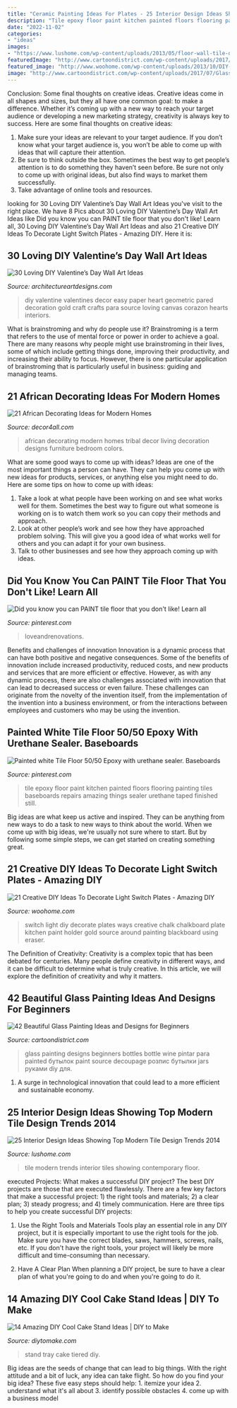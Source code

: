 ```yaml
---
title: "Ceramic Painting Ideas For Plates - 25 Interior Design Ideas Showing Top Modern Tile Design Trends 2014"
description: "Tile epoxy floor paint kitchen painted floors flooring painting tiles baseboards repairs amazing things sealer urethane taped finished still"
date: "2022-11-02"
categories:
- "ideas"
images:
- "https://www.lushome.com/wp-content/uploads/2013/05/floor-wall-tile-designs-modern-interior-design-trends-18.jpg"
featuredImage: "http://www.cartoondistrict.com/wp-content/uploads/2017/07/Glass-Painting-Ideas-and-Designs-for-Beginnersf2ea3749dc007de2af53279db97b42d9.jpg"
featured_image: "http://www.woohome.com/wp-content/uploads/2013/10/DIY-Ways-To-Decorate-A-Light-Switch-Plate-9.jpg"
image: "http://www.cartoondistrict.com/wp-content/uploads/2017/07/Glass-Painting-Ideas-and-Designs-for-Beginnersf2ea3749dc007de2af53279db97b42d9.jpg"
---
```



Conclusion: Some final thoughts on creative ideas.
Creative ideas come in all shapes and sizes, but they all have one common goal: to make a difference. Whether it’s coming up with a new way to reach your target audience or developing a new marketing strategy, creativity is always key to success. Here are some final thoughts on creative ideas: 
1. Make sure your ideas are relevant to your target audience. If you don’t know what your target audience is, you won’t be able to come up with ideas that will capture their attention. 
2. Be sure to think outside the box. Sometimes the best way to get people’s attention is to do something they haven’t seen before. Be sure not only to come up with original ideas, but also find ways to market them successfully. 
3. Take advantage of online tools and resources.

	

		
looking for 30 Loving DIY Valentine’s Day Wall Art Ideas you've visit to the right place. We have 8 Pics about 30 Loving DIY Valentine’s Day Wall Art Ideas like Did you know you can PAINT tile floor that you don&#039;t like! Learn all, 30 Loving DIY Valentine’s Day Wall Art Ideas and also 21 Creative DIY Ideas To Decorate Light Switch Plates - Amazing DIY. Here it is:
		
    
## 30 Loving DIY Valentine’s Day Wall Art Ideas

<img loading=lazy src="http://www.architectureartdesigns.com/wp-content/uploads/2014/01/2218-630x839.jpg" onerror="this.onerror=null;this.src='https://tse1.mm.bing.net/th?id=OIP.8TK65HhsuaHPwM2SS1-nNAHaJ3&amp;pid=15.1';" alt="30 Loving DIY Valentine’s Day Wall Art Ideas">

_Source: architectureartdesigns.com_

>diy valentine valentines decor easy paper heart geometric pared decoration gold craft crafts para source loving canvas corazon hearts interiors. 

	

What is brainstroming and why do people use it?
Brainstroming is a term that refers to the use of mental force or power in order to achieve a goal. There are many reasons why people might use brainstroming in their lives, some of which include getting things done, improving their productivity, and increasing their ability to focus. However, there is one particular application of brainstroming that is particularly useful in business: guiding and managing teams.

    
## 21 African Decorating Ideas For Modern Homes

<img loading=lazy src="http://www.decor4all.com/wp-content/uploads/2014/08/african-decorating-ideas-tribal-art-room-furniture-13.jpg" onerror="this.onerror=null;this.src='https://tse1.mm.bing.net/th?id=OIP.rBamX-IS12D2wlcfzFoz9wHaFj&amp;pid=15.1';" alt="21 African Decorating Ideas for Modern Homes">

_Source: decor4all.com_

>african decorating modern homes tribal decor living decoration designs furniture bedroom colors. 

	

What are some good ways to come up with ideas?
Ideas are one of the most important things a person can have. They can help you come up with new ideas for products, services, or anything else you might need to do. Here are some tips on how to come up with ideas: 
1. Take a look at what people have been working on and see what works well for them. Sometimes the best way to figure out what someone is working on is to watch them work so you can copy their methods and approach. 
2. Look at other people’s work and see how they have approached problem solving. This will give you a good idea of what works well for others and you can adapt it for your own business. 
3. Talk to other businesses and see how they approach coming up with ideas.

    
## Did You Know You Can PAINT Tile Floor That You Don&#039;t Like! Learn All

<img loading=lazy src="https://i.pinimg.com/736x/82/76/2e/82762e802698afbcba2c2cfdecc3a4f7.jpg" onerror="this.onerror=null;this.src='https://tse3.mm.bing.net/th?id=OIP.gH0AnljFLOLLkW46rbmd5AHaJ3&amp;pid=15.1';" alt="Did you know you can PAINT tile floor that you don&#039;t like! Learn all">

_Source: pinterest.com_

>loveandrenovations. 

	

Benefits and challenges of innovation
Innovation is a dynamic process that can have both positive and negative consequences. Some of the benefits of innovation include increased productivity, reduced costs, and new products and services that are more efficient or effective. However, as with any dynamic process, there are also challenges associated with innovation that can lead to decreased success or even failure. These challenges can originate from the novelty of the invention itself, from the implementation of the invention into a business environment, or from the interactions between employees and customers who may be using the invention.

    
## Painted White Tile Floor 50/50 Epoxy With Urethane Sealer. Baseboards

<img loading=lazy src="https://i.pinimg.com/736x/2c/fc/13/2cfc132e5f31e24062de0babba465fec--white-tile-floors-white-tiles.jpg" onerror="this.onerror=null;this.src='https://tse4.mm.bing.net/th?id=OIP.8Wap8GZmoawt6cUhuvBlPgHaJ3&amp;pid=15.1';" alt="Painted white Tile Floor 50/50 Epoxy with urethane sealer. Baseboards">

_Source: pinterest.com_

>tile epoxy floor paint kitchen painted floors flooring painting tiles baseboards repairs amazing things sealer urethane taped finished still. 

	

Big ideas are what keep us active and inspired. They can be anything from new ways to do a task to new ways to think about the world. When we come up with big ideas, we're usually not sure where to start. But by following some simple steps, we can get started on creating something great.

    
## 21 Creative DIY Ideas To Decorate Light Switch Plates - Amazing DIY

<img loading=lazy src="http://www.woohome.com/wp-content/uploads/2013/10/DIY-Ways-To-Decorate-A-Light-Switch-Plate-9.jpg" onerror="this.onerror=null;this.src='https://tse3.mm.bing.net/th?id=OIP.19Xwx7JraZQeKjZa-qlMeQHaLE&amp;pid=15.1';" alt="21 Creative DIY Ideas To Decorate Light Switch Plates - Amazing DIY">

_Source: woohome.com_

>switch light diy decorate plates ways creative chalk chalkboard plate kitchen paint holder gold source around painting blackboard using eraser. 

	

The Definition of Creativity:
Creativity is a complex topic that has been debated for centuries. Many people define creativity in different ways, and it can be difficult to determine what is truly creative. In this article, we will explore the definition of creativity and why it matters.

    
## 42 Beautiful Glass Painting Ideas And Designs For Beginners

<img loading=lazy src="http://www.cartoondistrict.com/wp-content/uploads/2017/07/Glass-Painting-Ideas-and-Designs-for-Beginnersf2ea3749dc007de2af53279db97b42d9.jpg" onerror="this.onerror=null;this.src='https://tse2.mm.bing.net/th?id=OIP.-FN5N7bMu4IQ_7PvA9KddAHaJ4&amp;pid=15.1';" alt="42 Beautiful Glass Painting Ideas and Designs for Beginners">

_Source: cartoondistrict.com_

>glass painting designs beginners bottles bottle wine pintar para painted бутылок paint source decoupage розпис бутылки jars руками diy для. 

	

1. A surge in technological innovation that could lead to a more efficient and sustainable economy. 

    
## 25 Interior Design Ideas Showing Top Modern Tile Design Trends 2014

<img loading=lazy src="https://www.lushome.com/wp-content/uploads/2013/05/floor-wall-tile-designs-modern-interior-design-trends-18.jpg" onerror="this.onerror=null;this.src='https://tse4.mm.bing.net/th?id=OIP.kIwNenlopJQ6mokE3wWkYAHaID&amp;pid=15.1';" alt="25 Interior Design Ideas Showing Top Modern Tile Design Trends 2014">

_Source: lushome.com_

>tile modern trends interior tiles showing contemporary floor. 

	

executed Projects: What makes a successful DIY project?
The best DIY projects are those that are executed flawlessly. There are a few key factors that make a successful project: 1) the right tools and materials; 2) a clear plan; 3) steady progress; and 4) timely communication. Here are three tips to help you create successful DIY projects:
1. Use the Right Tools and Materials
Tools play an essential role in any DIY project, but it is especially important to use the right tools for the job. Make sure you have the correct blades, saws, hammers, screws, nails, etc. If you don't have the right tools, your project will likely be more difficult and time-consuming than necessary.

2. Have A Clear Plan
When planning a DIY project, be sure to have a clear plan of what you're going to do and when you're going to do it.

    
## 14 Amazing DIY Cool Cake Stand Ideas | DIY To Make

<img loading=lazy src="http://www.diytomake.com/wp-content/uploads/2017/02/Tiered-Tray-Cake-Stand.jpg" onerror="this.onerror=null;this.src='https://tse4.mm.bing.net/th?id=OIP.8Vd_7T4H3sBsNZEnjvNK2AHaLI&amp;pid=15.1';" alt="14 Amazing DIY Cool Cake Stand Ideas | DIY to Make">

_Source: diytomake.com_

>stand tray cake tiered diy. 

	

Big ideas are the seeds of change that can lead to big things. With the right attitude and a bit of luck, any idea can take flight. So how do you find your big idea? These five easy steps should help: 1. itemize your idea 2. understand what it's all about 3. identify possible obstacles 4. come up with a business model 
